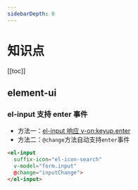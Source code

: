 ```yaml
---
sidebarDepth: 0
---
```


# 知识点

[[toc]]

## element-ui

### el-input 支持 enter 事件

- 方法一：[el-input 响应 v-on:keyup.enter](https://github.com/ElemeFE/element/issues/2333)
- 方法二：`@change`方法自动支持`enter`事件

```html
<el-input
  suffix-icon="el-icon-search"
  v-model="form.input"
  @change="inputChange">
</el-input>
```
